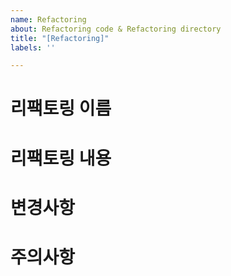 ```yaml
---
name: Refactoring
about: Refactoring code & Refactoring directory
title: "[Refactoring]"
labels: ''

---
```


# 리팩토링 이름

# 리팩토링 내용

# 변경사항

# 주의사항
